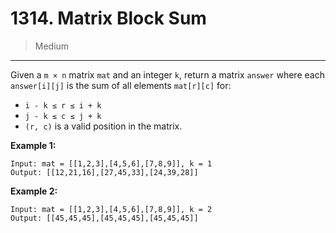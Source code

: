 # 1314. Matrix Block Sum

> Medium

------

Given a `m × n` matrix `mat` and an integer `k`, return a matrix `answer` where each `answer[i][j]` is the sum of all elements `mat[r][c]` for:

- `i - k ≤ r ≤ i + k`
- `j - k ≤ c ≤ j + k`
- `(r, c)` is a valid position in the matrix.

**Example 1:**

```
Input: mat = [[1,2,3],[4,5,6],[7,8,9]], k = 1
Output: [[12,21,16],[27,45,33],[24,39,28]]
```

**Example 2:**

```
Input: mat = [[1,2,3],[4,5,6],[7,8,9]], k = 2
Output: [[45,45,45],[45,45,45],[45,45,45]]
```